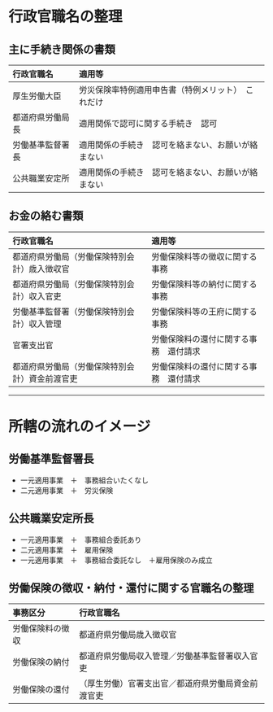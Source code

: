 # 行政官職名の整理
## 主に手続き関係の書類
| 行政官職名| 適用等|
|:--- |:---|
|厚生労働大臣 |労災保険率特例適用申告書（特例メリット）　これだけ|
|都道府県労働局長 |適用関係で認可に関する手続き　認可|
|労働基準監督署長 |適用関係の手続き　認可を絡まない、お願いが絡まない|
|公共職業安定所  |適用関係の手続き　認可を絡まない、お願いが絡まない|

## お金の絡む書類
| 行政官職名| 適用等|
|:--- |:---|
|都道府県労働局（労働保険特別会計）歳入徴収官 |労働保険料等の徴収に関する事務|
|都道府県労働局（労働保険特別会計）収入官吏|労働保険料等の納付に関する事務|
|労働基準監督署（労働保険特別会計）収入管理|労働保険料等の王府に関する事務|
|官署支出官|労働保険料の還付に関する事務　還付請求|
|都道府県労働局（労働保険特別会計）資金前渡官吏|労働保険料の還付に関する事務　還付請求|

---
# 所轄の流れのイメージ
## 労働基準監督署長
- 一元適用事業　＋　事務組合いたくなし
- 二元適用事業　＋　労災保険

## 公共職業安定所長
- 一元適用事業　＋　事務組合委託あり
- 二元適用事業　＋　雇用保険
- 一元適用事業　＋　事務組合委託なし　＋雇用保険のみ成立

## 労働保険の徴収・納付・還付に関する官職名の整理
|事務区分|行政官職名|
|:---|:--|
|労働保険料の徴収|都道府県労働局歳入徴収官|
|労働保険の納付|都道府県労働局収入管理／労働基準監督署収入官吏|
|労働保険の還付|（厚生労働）官署支出官／都道府県労働局資金前渡官吏


